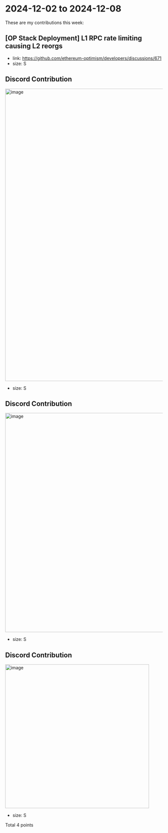 # 2024-12-02 to 2024-12-08

These are my contributions this week:

## [OP Stack Deployment] L1 RPC rate limiting causing L2 reorgs
* link: https://github.com/ethereum-optimism/developers/discussions/671
* size: S

## Discord Contribution

<img width="935" alt="image" src="https://github.com/user-attachments/assets/1fd82211-8c60-4255-a05f-e61ca09e3c07" />

* size: S

## Discord Contribution

<img width="701" alt="image" src="https://github.com/user-attachments/assets/a2a217b8-0fa0-4994-9fbd-00c935382af3" />

* size: S

## Discord Contribution

<img width="460" alt="image" src="https://github.com/user-attachments/assets/79d116ae-acf4-4e89-8b0e-6c86d72e6f9a" />

* size: S

Total 4 points

